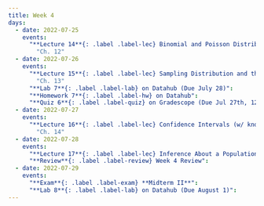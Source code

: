 ```yaml
---
title: Week 4
days:
  - date: 2022-07-25
    events:
      "**Lecture 14**{: .label .label-lec} Binomial and Poisson Distribution":
        "Ch. 12"
  - date: 2022-07-26
    events:
      "**Lecture 15**{: .label .label-lec} Sampling Distribution and the Central Limit Theorem": 
        "Ch. 13"
      "**Lab 7**{: .label .label-lab} on Datahub (Due July 28)":
      "**Homework 7**{: .label .label-hw} on Datahub":
      "**Quiz 6**{: .label .label-quiz} on Gradescope (Due Jul 27th, 12:00 PM PST)) ":
  - date: 2022-07-27
    events:
      "**Lecture 16**{: .label .label-lec} Confidence Intervals (w/ known SD), Hypothesis Testing":
        "Ch. 14"
  - date: 2022-07-28
    events:
      "**Lecture 17**{: .label .label-lec} Inference About a Population Mean (Z and T)":
      "**Review**{: .label .label-review} Week 4 Review":
  - date: 2022-07-29
    events:
      "**Exam**{: .label .label-exam} **Midterm II**":
      "**Lab 8**{: .label .label-lab} on Datahub (Due August 1)":
---
```

